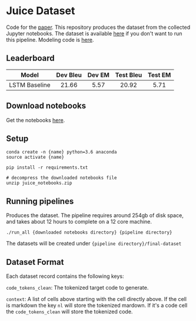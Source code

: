 # Juice Dataset
Code for the [paper](https://arxiv.org/abs/1910.02216). This repository produces the dataset from the collected Jupyter notebooks. The dataset is available [here](https://drive.google.com/file/d/1xWDV__5hjTWVuJlXD42Ar7nkjU2hRTic/view?usp=sharing) if you don't want to run this pipeline. Modeling code is [here](https://github.com/rajasagashe/JuICe-models).

## Leaderboard

| **Model** | **Dev Bleu** | **Dev EM** | **Test Bleu** | **Test EM** | 
| :---: | :---:  | :---: | :---: | :---: |
| LSTM Baseline | 21.66 | 5.57  | 20.92 | 5.71 |


## Download notebooks
Get the notebooks [here](https://drive.google.com/file/d/1hNtknKrJyOXBM5IfApYs_YyBESLOz_6w/view?usp=sharing). 


## Setup
    conda create -n {name} python=3.6 anaconda
    source activate {name}
    
    pip install -r requirements.txt
    
    # decompress the downloaded notebooks file
    unzip juice_notebooks.zip

## Running pipelines
Produces the dataset. The pipeline requires around 254gb of disk space, and takes about 12 hours to complete on a 12 core machine.

    ./run_all {downloaded notebooks directory} {pipeline directory}
    
The datasets will be created under ```{pipeline directory}/final-dataset```

## Dataset Format
Each dataset record contains the following keys:
    
```code_tokens_clean```: The tokenized target code to generate.

```context```: A list of cells above starting with the cell directly above. If the cell is markdown the key ```nl``` will store the tokenized mardown. If it's a code cell the ```code_tokens_clean``` will store the tokenized code.
    
 




